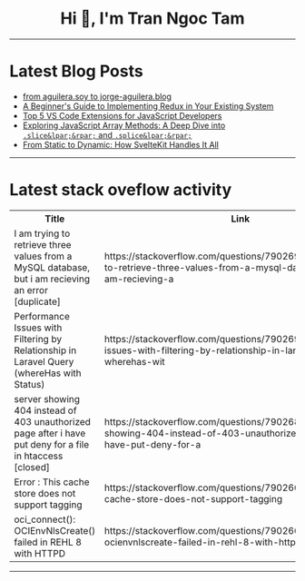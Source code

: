 <h1 align="center">Hi 👋, I'm Tran Ngoc Tam</h1>

---

# Latest Blog Posts 
<!-- BLOG-POST-LIST:START -->
- [from aguilera.soy to jorge-aguilera.blog](https://dev.to/jagedn/from-aguilerasoy-to-jorge-aguilerablog-5hkp)
- [A Beginner&#39;s Guide to Implementing Redux in Your Existing System](https://dev.to/futuristicgeeks/a-beginners-guide-to-implementing-redux-in-your-existing-system-1632)
- [Top 5 VS Code Extensions for JavaScript Developers](https://dev.to/balrajola/top-5-vs-code-extensions-for-javascript-developers-30bf)
- [Exploring JavaScript Array Methods: A Deep Dive into `.slice&lpar;&rpar;` and `.splice&lpar;&rpar;`](https://dev.to/hkp22/exploring-javascript-array-methods-a-deep-dive-into-slice-and-splice-j93)
- [From Static to Dynamic: How SvelteKit Handles It All](https://dev.to/jimmymcbride/from-static-to-dynamic-how-sveltekit-handles-it-all-3i2e)
<!-- BLOG-POST-LIST:END -->

---

# Latest stack oveflow activity
<table>
  <tr><th>Title</th><th>Link</th></tr>
  <!-- STACKOVERFLOW:START --><tr><td>I am trying to retrieve three values from a MySQL database, but i am recieving an error [duplicate]</td><td>https://stackoverflow.com/questions/79026905/i-am-trying-to-retrieve-three-values-from-a-mysql-database-but-i-am-recieving-a</td></tr><tr><td>Performance Issues with Filtering by Relationship in Laravel Query &lpar;whereHas with Status&rpar;</td><td>https://stackoverflow.com/questions/79026904/performance-issues-with-filtering-by-relationship-in-laravel-query-wherehas-wit</td></tr><tr><td>server showing 404 instead of 403 unauthorized page after i have put deny for a file in htaccess [closed]</td><td>https://stackoverflow.com/questions/79026813/server-showing-404-instead-of-403-unauthorized-page-after-i-have-put-deny-for-a</td></tr><tr><td>Error : This cache store does not support tagging</td><td>https://stackoverflow.com/questions/79026699/error-this-cache-store-does-not-support-tagging</td></tr><tr><td>oci_connect&lpar;&rpar;: OCIEnvNlsCreate&lpar;&rpar; failed in REHL 8 with HTTPD</td><td>https://stackoverflow.com/questions/79026688/oci-connect-ocienvnlscreate-failed-in-rehl-8-with-httpd</td></tr><!-- STACKOVERFLOW:END -->
</table>

---


